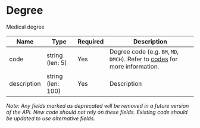 # Degree

Medical degree

| Name | Type | Required | Description |
| - | - | - | - |
| code | string (len: 5) | Yes | Degree code (e.g. `BM`, `MD`, `DMCH`). Refer to [codes](https://github.com/fsmb/api-docs/tree/master/docs/codes) for more information. |
| description | string (len: 100) | Yes | Description |

*Note: Any fields marked as deprecated will be removed in a future version of the API. New code should not rely on these fields. Existing code should be updated to use alternative fields.*
